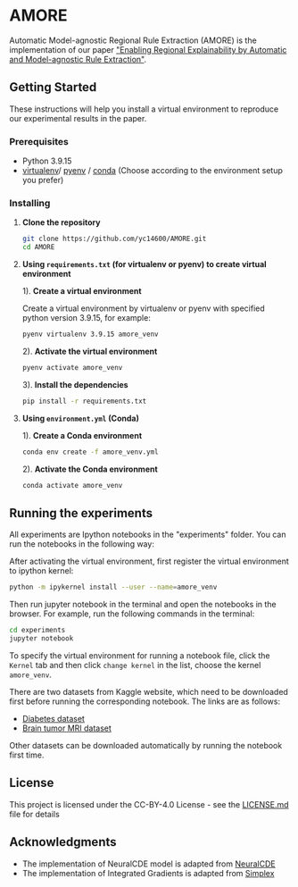 
# AMORE

Automatic Model-agnostic Regional Rule Extraction (AMORE) is the implementation of our paper ["Enabling Regional Explainability by Automatic and
Model-agnostic Rule Extraction"](https://arxiv.org/abs/2406.17885
). 

## Getting Started

These instructions will help you install a virtual environment to reproduce our experimental results in the paper.

### Prerequisites

- Python 3.9.15
- [virtualenv](https://virtualenv.pypa.io/en/latest/installation.html )/ [pyenv](https://github.com/pyenv/pyenv) / [conda](https://docs.conda.io/projects/conda/en/latest/user-guide/install/index.html) (Choose according to the environment setup you prefer)

### Installing


1. **Clone the repository**

    ```bash
    git clone https://github.com/yc14600/AMORE.git
    cd AMORE
    ```

2. **Using `requirements.txt` (for virtualenv or pyenv) to create virtual environment**



    1). **Create a virtual environment**

    Create a virtual environment by virtualenv or pyenv with specified python version 3.9.15, for example:

    ```bash
    pyenv virtualenv 3.9.15 amore_venv
    ```

    2). **Activate the virtual environment**

    ```bash
    pyenv activate amore_venv
    ```

    3). **Install the dependencies**

    ```bash
    pip install -r requirements.txt
    ```

3.  **Using `environment.yml` (Conda)**


    1). **Create a Conda environment**

    ```bash
    conda env create -f amore_venv.yml
    ```

    2). **Activate the Conda environment**

    ```bash
    conda activate amore_venv
    ```

## Running the experiments

All experiments are Ipython notebooks in the "experiments" folder. You can run the notebooks in the following way:

After activating the virtual environment, first register the virtual environment to ipython kernel:
```bash
python -m ipykernel install --user --name=amore_venv
```
Then run jupyter notebook in the terminal and open the notebooks in the browser. For example, run the following commands in the terminal:
```bash
cd experiments
jupyter notebook
```
To specify the virtual environment for running a notebook file, click the ``Kernel`` tab and then click ``change kernel`` in the list, choose the kernel ``amore_venv``.

There are two datasets from Kaggle website, which need to be downloaded first before running the corresponding notebook. The links are as follows:
- [Diabetes dataset](https://www.kaggle.com/datasets/iammustafatz/diabetes-prediction-dataset)
- [Brain tumor MRI dataset](https://www.kaggle.com/datasets/thomasdubail/brain-tumors-256x256/)

Other datasets can be downloaded automatically by running the notebook first time.



## License

This project is licensed under the CC-BY-4.0 License - see the [LICENSE.md](LICENSE.md) file for details

## Acknowledgments

- The implementation of NeuralCDE model is adapted from [NeuralCDE](https://github.com/patrick-kidger/NeuralCDE/tree/master)
- The implementation of Integrated Gradients is adapted from [Simplex](https://github.com/JonathanCrabbe/Simplex)

